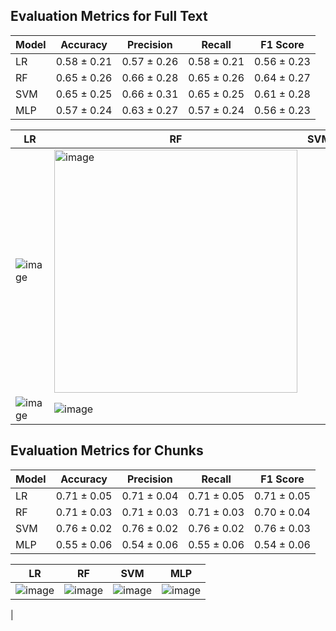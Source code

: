 ## Evaluation Metrics for Full Text

| Model     | Accuracy  | Precision | Recall    | F1 Score     |
|-----------|---------- |-----------|--------   |----------    |
|    LR     |0.58 ± 0.21|0.57 ± 0.26|0.58 ± 0.21|0.56 ± 0.23 |
|    RF     |0.65 ± 0.26|0.66 ± 0.28|0.65 ± 0.26|0.64 ± 0.27|
|    SVM    | 0.65 ± 0.25|0.66 ± 0.31|0.65 ± 0.25|0.61 ± 0.28|
|    MLP    |0.57 ± 0.24          |0.63 ± 0.27           |0.57 ± 0.24        |0.56 ± 0.23          |

|   LR   |   RF   |  SVM  |  MLP  |
|--------|--------|-------|-------|
|![image](https://github.com/user-attachments/assets/47fe40b1-7977-4a70-a602-b6a4c1773a41)|<img width="389" alt="image" src="https://github.com/user-attachments/assets/50d36e15-4770-49b6-bda6-e9bbbb32677f" />
|![image](https://github.com/user-attachments/assets/932e1729-f8db-4ccc-98c8-0f15e7f5b6ae)|![image](https://github.com/user-attachments/assets/a12316d5-51c3-48ef-9494-6e25c7a1db0f)|




## Evaluation Metrics for Chunks

| Model     | Accuracy | Precision | Recall | F1 Score |
|-----------|----------|-----------|--------|----------|
|    LR     |0.71 ± 0.05|0.71 ± 0.04|0.71 ± 0.05|0.71 ± 0.05|
|    RF     | 0.71 ± 0.03| 0.71 ± 0.03| 0.71 ± 0.03| 0.70 ± 0.04|
|    SVM    |0.76 ± 0.02|0.76 ± 0.02|0.76 ± 0.02|0.76 ± 0.03|
|    MLP    |0.55 ± 0.06          |0.54 ± 0.06           |0.55 ± 0.06        |0.54 ± 0.06          |

|   LR   |   RF   |  SVM  |  MLP  |
|--------|--------|-------|-------|
|![image](https://github.com/user-attachments/assets/3e8d9a2d-f25a-4227-8038-d5dfd3feeace)|![image](https://github.com/user-attachments/assets/d406fab9-6c5b-4d3b-87f6-db94b6bc185d)|![image](https://github.com/user-attachments/assets/945acf16-0338-468f-8099-0a42466eab3e)|![image](https://github.com/user-attachments/assets/356111ef-0aa7-450f-a71d-038328e2065e)
|
